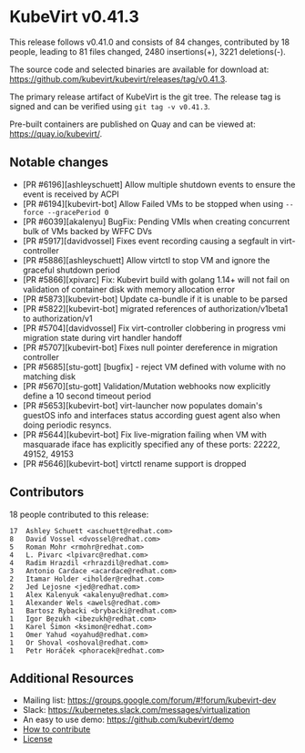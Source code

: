 KubeVirt v0.41.3
================

This release follows v0.41.0 and consists of 84 changes, contributed by 18 people, leading to 81 files changed, 2480 insertions(+), 3221 deletions(-).

The source code and selected binaries are available for download at: https://github.com/kubevirt/kubevirt/releases/tag/v0.41.3.

The primary release artifact of KubeVirt is the git tree. The release tag is
signed and can be verified using `git tag -v v0.41.3`.

Pre-built containers are published on Quay and can be viewed at: <https://quay.io/kubevirt/>.

Notable changes
---------------

- [PR #6196][ashleyschuett] Allow multiple shutdown events to ensure the event is received by ACPI
- [PR #6194][kubevirt-bot] Allow Failed VMs to be stopped when using `--force --gracePeriod 0`
- [PR #6039][akalenyu] BugFix: Pending VMIs when creating concurrent bulk of VMs backed by WFFC DVs
- [PR #5917][davidvossel] Fixes event recording causing a segfault in virt-controller
- [PR #5886][ashleyschuett] Allow virtctl to stop VM and ignore the graceful shutdown period
- [PR #5866][xpivarc] Fix: Kubevirt build with golang 1.14+ will not fail on validation of container disk with memory allocation error
- [PR #5873][kubevirt-bot] Update ca-bundle if it is unable to be parsed
- [PR #5822][kubevirt-bot] migrated references of authorization/v1beta1 to authorization/v1
- [PR #5704][davidvossel] Fix virt-controller clobbering in progress vmi migration state during virt handler handoff
- [PR #5707][kubevirt-bot] Fixes null pointer dereference in migration controller
- [PR #5685][stu-gott] [bugfix] - reject VM defined with volume with no matching disk
- [PR #5670][stu-gott] Validation/Mutation webhooks now explicitly define a 10 second timeout period
- [PR #5653][kubevirt-bot] virt-launcher now populates domain's guestOS info and interfaces status according guest agent also when doing periodic resyncs.
- [PR #5644][kubevirt-bot] Fix live-migration failing when VM with masquarade iface has explicitly specified any of these ports: 22222, 49152, 49153
- [PR #5646][kubevirt-bot] virtctl rename support is dropped

Contributors
------------
18 people contributed to this release:

```
17	Ashley Schuett <aschuett@redhat.com>
8	David Vossel <dvossel@redhat.com>
5	Roman Mohr <rmohr@redhat.com>
4	L. Pivarc <lpivarc@redhat.com>
4	Radim Hrazdil <rhrazdil@redhat.com>
3	Antonio Cardace <acardace@redhat.com>
2	Itamar Holder <iholder@redhat.com>
2	Jed Lejosne <jed@redhat.com>
1	Alex Kalenyuk <akalenyu@redhat.com>
1	Alexander Wels <awels@redhat.com>
1	Bartosz Rybacki <brybacki@redhat.com>
1	Igor Bezukh <ibezukh@redhat.com>
1	Karel Šimon <ksimon@redhat.com>
1	Omer Yahud <oyahud@redhat.com>
1	Or Shoval <oshoval@redhat.com>
1	Petr Horáček <phoracek@redhat.com>
```

Additional Resources
--------------------

- Mailing list: <https://groups.google.com/forum/#!forum/kubevirt-dev>
- Slack: <https://kubernetes.slack.com/messages/virtualization>
- An easy to use demo: <https://github.com/kubevirt/demo>
- [How to contribute][contributing]
- [License][license]

[contributing]: https://github.com/kubevirt/kubevirt/blob/main/CONTRIBUTING.md
[license]: https://github.com/kubevirt/kubevirt/blob/main/LICENSE
